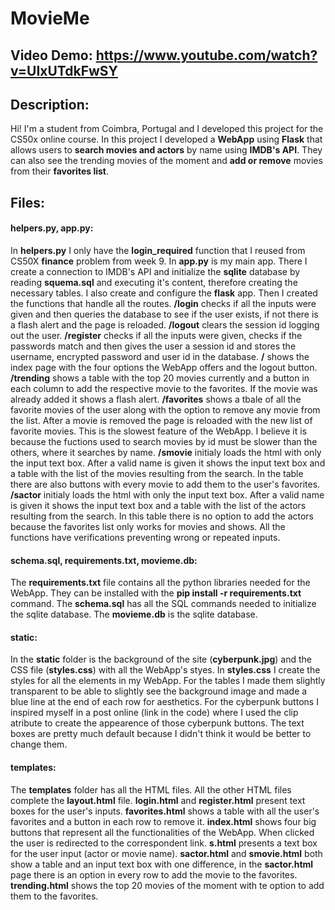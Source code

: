 # MovieMe
## Video Demo:  https://www.youtube.com/watch?v=UIxUTdkFwSY
## Description:
Hi!
I'm a student from Coimbra, Portugal and I developed this project for the CS50x online course.
In this project I developed a **WebApp** using **Flask** that allows users to **search movies and actors** by name using **IMDB's API**.
They can also see the trending movies of the moment and **add or remove** movies from their **favorites list**.

## Files:
#### helpers.py, app.py:
In **helpers.py** I only have the **login_required** function that I reused from CS50X **finance** problem from week 9.
In **app.py** is my main app. There I create a connection to IMDB's API and initialize the **sqlite** database by reading **squema.sql** and executing it's content, therefore creating the necessary tables.
I also create and configure the **flask** app.
Then I created the functions that handle all the routes.
**/login** checks if all the inputs were given and then queries the database to see if the user exists, if not there is a flash alert and the page is reloaded.
**/logout** clears the session id logging out the user.
**/register** checks if all the inputs were given, checks if the passwords match and then gives the user a session id and stores the username, encrypted password and user id in the database.
**/** shows the index page with the four options the WebApp offers and the logout button.
**/trending** shows a table with the top 20 movies currently and a button in each column to add the respective movie to the favorites. If the movie was already added it shows a flash alert.
**/favorites** shows a tbale of all the favorite movies of the user along with the option to remove any movie from the list. After a movie is removed the page is reloaded with the new list of favorite movies. This is the slowest feature of the WebApp. I believe it is because the fuctions used to search movies by id must be slower than the others, where it searches by name.
**/smovie** initialy loads the html with only the input text box. After a valid name is given it shows the input text box and a table with the list of the movies resulting from the search. In the table there are also buttons with every movie to add them to the user's favorites.
**/sactor** initialy loads the html with only the input text box. After a valid name is given it shows the input text box and a table with the list of the actors resulting from the search. In this table there is no option to add the actors because the favorites list only works for movies and shows.
All the functions have verifications preventing wrong or repeated inputs.
#### schema.sql, requirements.txt, movieme.db:
The **requirements.txt** file contains all the python libraries needed for the WebApp. They can be installed with the **pip install -r requirements.txt** command.
The **schema.sql** has all the SQL commands needed to initialize the sqlite database.
The **movieme.db** is the sqlite database.
#### static:
In the **static** folder is the background of the site (**cyberpunk.jpg**) and the CSS file (**styles.css**) with all the WebApp's styes.
In **styles.css** I create the styles for all the elements in my WebApp.
For the tables I made them slightly transparent to be able to slightly see the background image and made a blue line at the end of each row for aesthetics.
For the cyberpunk buttons I inspired myself in a post online (link in the code) where I used the clip atribute to create the appearence of those cyberpunk buttons.
The text boxes are pretty much default because I didn't think it would be better to change them.
#### templates:
The **templates** folder has all the HTML files.
All the other HTML files complete the **layout.html** file.
**login.html** and **register.html** present text boxes for the user's inputs.
**favorites.html** shows a table with all the user's favorites and a button in each row to remove it.
**index.html** shows four big buttons that represent all the functionalities of the WebApp. When clicked the user is redirected to the correspondent link.
**s.html** presents a text box for the user input (actor or movie name).
**sactor.html** and **smovie.html** both show a table and an input text box with one difference, in the **sactor.html** page there is an option in every row to add the movie to the favorites.
**trending.html** shows the top 20 movies of the moment with te option to add them to the favorites.
